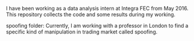 I have been working as a data analysis intern at Integra FEC from May 2016. This repository collects the code and some results during my working. 

spoofing folder: 
Currently, I am working with a professor in London to find a specific kind of manipulation in trading market called spoofing. 
